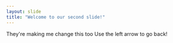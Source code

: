```yaml
---
layout: slide
title: "Welcome to our second slide!"
---
```

They're making me change this too
Use the left arrow to go back!
